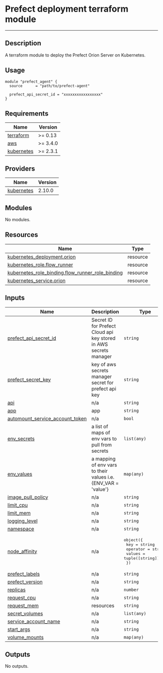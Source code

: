 # Prefect deployment terraform module

---

## Description

A terraform module to deploy the Prefect Orion Server on Kubernetes.

## Usage

```hcl
module "prefect_agent" {
  source      = "path/to/prefect-agent"

  prefect_api_secret_id = "xxxxxxxxxxxxxxxxx"
}
```
<!-- BEGIN_TF_DOCS -->
## Requirements

| Name | Version |
|------|---------|
| <a name="requirement_terraform"></a> [terraform](#requirement\_terraform) | >= 0.13 |
| <a name="requirement_aws"></a> [aws](#requirement\_aws) | >= 3.4.0 |
| <a name="requirement_kubernetes"></a> [kubernetes](#requirement\_kubernetes) | >= 2.3.1 |

## Providers

| Name | Version |
|------|---------|
| <a name="provider_kubernetes"></a> [kubernetes](#provider\_kubernetes) | 2.10.0 |

## Modules

No modules.

## Resources

| Name | Type |
|------|------|
| [kubernetes_deployment.orion](https://registry.terraform.io/providers/hashicorp/kubernetes/latest/docs/resources/deployment) | resource |
| [kubernetes_role.flow_runner](https://registry.terraform.io/providers/hashicorp/kubernetes/latest/docs/resources/role) | resource |
| [kubernetes_role_binding.flow_runner_role_binding](https://registry.terraform.io/providers/hashicorp/kubernetes/latest/docs/resources/role_binding) | resource |
| [kubernetes_service.orion](https://registry.terraform.io/providers/hashicorp/kubernetes/latest/docs/resources/service) | resource |

## Inputs

| Name | Description | Type | Default | Required |
|------|-------------|------|---------|:--------:|
| <a name="input_prefect_api_secret_id"></a> [prefect\_api\_secret\_id](#input\_prefect\_api\_secret\_id) | Secret ID for Prefect Cloud api key stored in AWS secrets manager | `string` | n/a | yes |
| <a name="input_prefect_secret_key"></a> [prefect\_secret\_key](#input\_prefect\_secret\_key) | key of aws secrets manager secret for prefect api key | `string` | n/a | yes |
| <a name="input_api"></a> [api](#input\_api) | n/a | `string` | `"api.prefect.io"` | no |
| <a name="input_app"></a> [app](#input\_app) | app | `string` | `"prefect-agent"` | no |
| <a name="input_automount_service_account_token"></a> [automount\_service\_account\_token](#input\_automount\_service\_account\_token) | n/a | `bool` | `true` | no |
| <a name="input_env_secrets"></a> [env\_secrets](#input\_env\_secrets) | a list of maps of env vars to pull from secrets | `list(any)` | `[]` | no |
| <a name="input_env_values"></a> [env\_values](#input\_env\_values) | a mapping of env vars to their values i.e. {ENV\_VAR = 'value'} | `map(any)` | `{}` | no |
| <a name="input_image_pull_policy"></a> [image\_pull\_policy](#input\_image\_pull\_policy) | n/a | `string` | `"Always"` | no |
| <a name="input_limit_cpu"></a> [limit\_cpu](#input\_limit\_cpu) | n/a | `string` | `"500m"` | no |
| <a name="input_limit_mem"></a> [limit\_mem](#input\_limit\_mem) | n/a | `string` | `"128Mi"` | no |
| <a name="input_logging_level"></a> [logging\_level](#input\_logging\_level) | n/a | `string` | `"INFO"` | no |
| <a name="input_namespace"></a> [namespace](#input\_namespace) | n/a | `string` | `"prefect"` | no |
| <a name="input_node_affinity"></a> [node\_affinity](#input\_node\_affinity) | n/a | <pre>object({<br>    key      = string<br>    operator = string<br>    values   = tuple([string])<br>  })</pre> | `null` | no |
| <a name="input_prefect_labels"></a> [prefect\_labels](#input\_prefect\_labels) | n/a | `string` | `"[]"` | no |
| <a name="input_prefect_version"></a> [prefect\_version](#input\_prefect\_version) | n/a | `string` | `"latest"` | no |
| <a name="input_replicas"></a> [replicas](#input\_replicas) | n/a | `number` | `1` | no |
| <a name="input_request_cpu"></a> [request\_cpu](#input\_request\_cpu) | n/a | `string` | `"100m"` | no |
| <a name="input_request_mem"></a> [request\_mem](#input\_request\_mem) | resources | `string` | `"100Mi"` | no |
| <a name="input_secret_volumes"></a> [secret\_volumes](#input\_secret\_volumes) | n/a | `list(any)` | `[]` | no |
| <a name="input_service_account_name"></a> [service\_account\_name](#input\_service\_account\_name) | n/a | `string` | `"prefect-agent"` | no |
| <a name="input_start_args"></a> [start\_args](#input\_start\_args) | n/a | `string` | `""` | no |
| <a name="input_volume_mounts"></a> [volume\_mounts](#input\_volume\_mounts) | n/a | `map(any)` | `{}` | no |

## Outputs

No outputs.
<!-- END_TF_DOCS -->